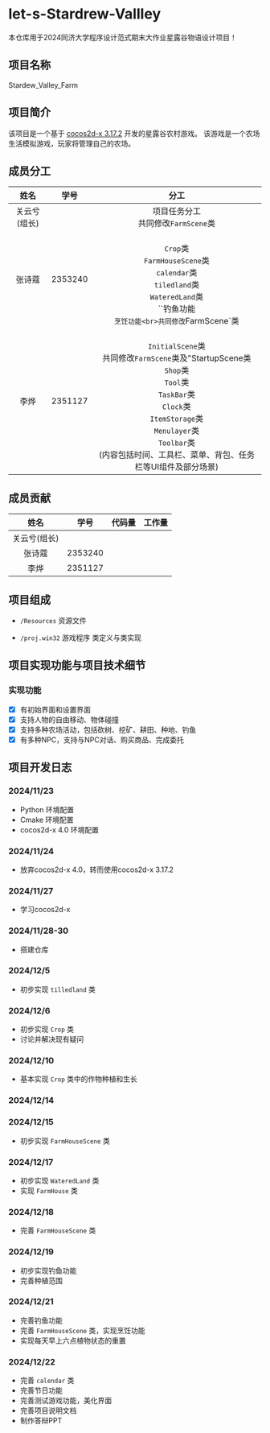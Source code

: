 # let-s-Stardrew-Vallley
本仓库用于2024同济大学程序设计范式期末大作业星露谷物语设计项目！

## 项目名称

Stardew_Valley_Farm

## 项目简介

该项目是一个基于 [cocos2d-x 3.17.2](https://docs.cocos.com/cocos2d-x/manual/) 开发的星露谷农村游戏。
该游戏是一个农场生活模拟游戏，玩家将管理自己的农场。

## 成员分工

|姓名|学号|分工|
| :----:| :----: | :----: |
|关云兮(组长)|       |项目任务分工<br>共同修改`FarmScene`类 |
|张诗蔻|2353240|<br>`Crop`类 <br>`FarmHouseScene`类 <br> `calendar`类 <br> `tiledland`类<br>`WateredLand`类 <br>``钓鱼功能 <br>`烹饪功能<br>共同修改`FarmScene`类|
|李烨|2351127|<br>`InitialScene`类<br>共同修改`FarmScene`类及"StartupScene类<br>`Shop`类<br>`Tool`类<br>`TaskBar`类<br>`Clock`类<br>`ItemStorage`类<br>`Menulayer`类<br>`Toolbar`类<br>(内容包括时间、工具栏、菜单、背包、任务栏等UI组件及部分场景)|

## 成员贡献

|姓名|学号|代码量|工作量|
| :----:| :----: | :----: | :----: |
|关云兮(组长)|       |    |    |
|张诗蔻|2353240|    |    |
|李烨|2351127|    |   |

## 项目组成

* `/Resources`
资源文件

* `/proj.win32`
游戏程序 类定义与类实现

## 项目实现功能与项目技术细节

### 实现功能

* [X] 有初始界面和设置界面
* [X] 支持人物的自由移动、物体碰撞
* [X] 支持多种农场活动，包括砍树、挖矿、耕田、种地、钓鱼
* [X] 有多种NPC，支持与NPC对话、购买商品、完成委托

## 项目开发日志

### 2024/11/23

- Python 环境配置
- Cmake 环境配置
- cocos2d-x 4.0 环境配置
  
### 2024/11/24

- 放弃cocos2d-x 4.0，转而使用cocos2d-x 3.17.2

### 2024/11/27

- 学习cocos2d-x
  
### 2024/11/28-30

- 搭建仓库

### 2024/12/5

- 初步实现 `tilledland` 类

### 2024/12/6

- 初步实现 `Crop` 类
- 讨论并解决现有疑问

### 2024/12/10

- 基本实现 `Crop` 类中的作物种植和生长

### 2024/12/14


### 2024/12/15

- 初步实现 `FarmHouseScene` 类

### 2024/12/17

- 初步实现 `WateredLand` 类
- 实现 `FarmHouse` 类

### 2024/12/18

- 完善 `FarmHouseScene` 类

### 2024/12/19

- 初步实现钓鱼功能
- 完善种植范围

### 2024/12/21

- 完善钓鱼功能
- 完善 `FarmHouseScene` 类，实现烹饪功能
- 实现每天早上六点植物状态的重置

### 2024/12/22

- 完善 `calendar` 类
- 完善节日功能
- 完善测试游戏功能，美化界面
- 完善项目说明文档
- 制作答辩PPT
